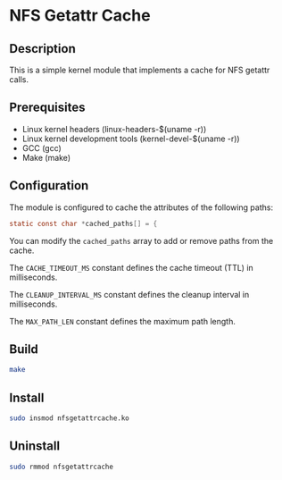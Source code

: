 # NFS Getattr Cache

## Description

This is a simple kernel module that implements a cache for NFS getattr calls.

## Prerequisites

* Linux kernel headers (linux-headers-$(uname -r))
* Linux kernel development tools (kernel-devel-$(uname -r))
* GCC (gcc)
* Make (make)

## Configuration

The module is configured to cache the attributes of the following paths:

```c
static const char *cached_paths[] = {
```

You can modify the `cached_paths` array to add or remove paths from the cache.

The `CACHE_TIMEOUT_MS` constant defines the cache timeout (TTL) in milliseconds.

The `CLEANUP_INTERVAL_MS` constant defines the cleanup interval in milliseconds.

The `MAX_PATH_LEN` constant defines the maximum path length.

## Build

```bash
make
```

## Install

```bash
sudo insmod nfsgetattrcache.ko
```

## Uninstall

```bash
sudo rmmod nfsgetattrcache
```
